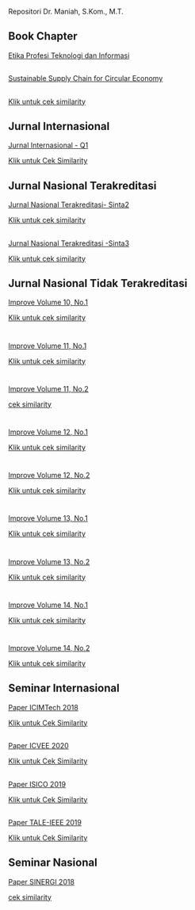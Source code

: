 

Repositori Dr. Maniah, S.Kom., M.T.

## Book Chapter

[Etika Profesi Teknologi dan Informasi](./Book%20Chapter/E-BOOK_Etika%20Profesi%20Teknologi%20dan%20Informasi_compressed.pdf)
##
[Sustainable Supply Chain for Circular Economy](./Book%20Chapter/Sustainable%20Supply%20Chain%20for%20Circular%20Economy.pdf)
##
[Klik untuk cek similarity](./Book%20Chapter/cek%20similarity%20sustainable%20SCM.pdf)


## Jurnal Internasional
[Jurnal Internasional - Q1](./Jurnal%20Internasional/Jurnal%20Q1%20-%20Maniah.pdf)

[Klik untuk Cek Similarity](./Jurnal%20Internasional/1__Paper_King_Saud-2-cek%20similarity.pdf)
## Jurnal Nasional Terakreditasi
[Jurnal Nasional Terakreditasi- Sinta2](./Jurnal%20Nasional%20Terakreditasi/Jurnal%20IJCCS%20Sinta-2.pdf)

[Klik untuk cek similarity](./Jurnal%20Nasional%20Terakreditasi/2__Jurnal_IJCCS_Sinta_2_Maniah-cek%20similarity.pdf)
##
[Jurnal Nasional Terakreditasi -Sinta3](./Jurnal%20Nasional%20Terakreditasi/Jurnal%20JATISI%20Sinta-3.pdf)

[Klik untuk cek similarity](./Jurnal%20Nasional%20Terakreditasi/3__Jurnal_JATISI_Sinta_3_Maniah-cek%20similarity.pdf)

## Jurnal Nasional Tidak Terakreditasi
[Improve Volume 10, No.1](./Jurnal%20Nasional%20Tidak%20Terakreditasi/Improve-10.1/Improve_10-1-Maniah.pdf)

[Klik untuk cek similarity](./Jurnal%20Nasional%20Tidak%20Terakreditasi/Improve-10.1/5__Improve_10_1_Maniah_cek%20similarity.pdf)


#
[Improve Volume 11, No.1](./Jurnal%20Nasional%20Tidak%20Terakreditasi/Improve-11.1/Improve_11-1.pdf)

[Klik untuk cek similarity](./Jurnal%20Nasional%20Tidak%20Terakreditasi/Improve-11.1/6__Improve_11_1_Maniah_4_10-cek%20similarity.pdf)

#
[Improve Volume 11, No.2](./Jurnal%20Nasional%20Tidak%20Terakreditasi/Improve-11.2/Improve%2011.2-%20Maniah.pdf)


[cek similarity](./Jurnal%20Nasional%20Tidak%20Terakreditasi/Improve-11.2/7__Improve_11_2__Maniah_4_9-cek%20similarity.pdf)

#
[Improve Volume 12, No.1](./Jurnal%20Nasional%20Tidak%20Terakreditasi/Improve-12.1/Improve_12-1.pdf)


[Klik untuk cek similarity](./Jurnal%20Nasional%20Tidak%20Terakreditasi/Improve-12.1/8__Improve_12_1_Maniah_4_11-cek%20similarity.pdf)

#
[Improve Volume 12, No.2](./Jurnal%20Nasional%20Tidak%20Terakreditasi/Improve-12.2/Improve_12-2.pdf)


[Klik untuk cek similarity](./Jurnal%20Nasional%20Tidak%20Terakreditasi/Improve-12.2/9__Improve_12_2_Maniah_4_11__1_cek%20similarity.pdf)

#
[Improve Volume 13, No.1](./Jurnal%20Nasional%20Tidak%20Terakreditasi/Improve-13.1/Artikel_13-1.pdf)


[Klik untuk cek similarity](./Jurnal%20Nasional%20Tidak%20Terakreditasi/Improve-13.1/10__Improve_13_1_Maniah-cek%20similarity.pdf)

#
[Improve Volume 13, No.2](./Jurnal%20Nasional%20Tidak%20Terakreditasi/Improve-13.2/13-2.pdf)

[Klik untuk cek similarity](./Jurnal%20Nasional%20Tidak%20Terakreditasi/Improve-13.2/11__13_2-cek%20similarity.pdf)


#
[Improve Volume 14, No.1](./Jurnal%20Nasional%20Tidak%20Terakreditasi/Improve-14.1/14-1.pdf)

[Klik untuk cek similarity](./Jurnal%20Nasional%20Tidak%20Terakreditasi/Improve-14.1/12__14_1-1-cek%20similarity.pdf)


#
[Improve Volume 14, No.2](./Jurnal%20Nasional%20Tidak%20Terakreditasi/Improve-14.2/14-2.pdf)

[Klik untuk cek similarity](./Jurnal%20Nasional%20Tidak%20Terakreditasi/Improve-14.2/13__14_2-cek%20similarity.pdf)


## Seminar Internasional

[Paper ICIMTech 2018](./Seminar%20Internasional/ICIMTech%202018/Paper%20ICIMTech%202018.pdf)

[Klik untuk Cek Similarity](./Seminar%20Internasional/ICIMTech%202018/Paper%20ICIMTech%202018.pdf)

##
[Paper ICVEE 2020](./Seminar%20Internasional/ICVEE%202020/PaperICVEE2020.pdf.pdf)

[Klik untuk Cek Similarity](./Seminar%20Internasional/ICVEE%202020/Cek%20Similarity.pdf)


##
[Paper ISICO 2019](./Seminar%20Internasional/ISICO%202019/Paper%20ISICO%202019.pdf)

[Klik untuk Cek Similarity](./Seminar%20Internasional/ISICO%202019/Cek%20Similarity%20Paper%20ISICO%202019.pdf)


##
[Paper TALE-IEEE 2019](./Seminar%20Internasional/TALE_IEEE%202019/Paper%20TALE-IEEE%202019.pdf)

[Klik untuk Cek Similarity](./Seminar%20Internasional/TALE_IEEE%202019/Cek%20Similarity%20TALE-IEEE%202019.pdf)

## Seminar Nasional

[Paper SINERGI 2018](./Seminar%20Nasional/Paper%20SINERGI%202018.pdf)

[cek similarity](./Seminar%20Nasional/4__Paper_SINERGI_2018_cek%20similarity.pdf)

